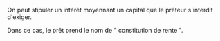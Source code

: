 On peut stipuler un intérêt moyennant un capital que le prêteur s'interdit d'exiger.


Dans ce cas, le prêt prend le nom de " constitution de rente ".

